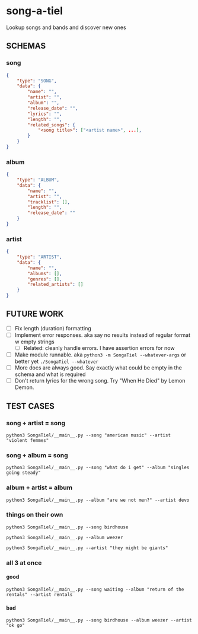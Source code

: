 # song-a-tiel
Lookup songs and bands and discover new ones


## SCHEMAS
### song
```JSON
{
    "type": "SONG",
    "data": {
        "name": "",
        "artist": "",
        "album": "",
        "release_date": "",
        "lyrics": "",
        "length": "",
        "related_songs": {
            "<song title>": ["<artist name>", ...],
        }
    }
}
```
### album
```JSON
{
    "type": "ALBUM",
    "data": {
        "name": "",
        "artist": "",
        "tracklist": [],
        "length": "",
        "release_date": ""
    }
}
```
### artist
```JSON
{
    "type": "ARTIST",
    "data": {
        "name": "",
        "albums": [],
        "genres": [],
        "related_artists": []
    }
}
```

## FUTURE WORK
- [ ] Fix length (duration) formatting
- [ ] Implement error responses. aka say no results instead of regular format w empty strings
    - [ ] Related: cleanly handle errors. I have assertion errors for now
- [ ] Make module runnable. aka `python3 -m SongaTiel --whatever-args` or better yet `./SongaTiel --whatever`
- [ ] More docs are always good. Say exactly what could be empty in the schema and what is required
- [ ] Don't return lyrics for the wrong song. Try "When He Died" by Lemon Demon.

## TEST CASES
### song + artist = song
`python3 SongaTiel/__main__.py --song "american music" --artist "violent femmes"`
### song + album = song
`python3 SongaTiel/__main__.py --song "what do i get" --album "singles going steady"`
### album + artist = album
`python3 SongaTiel/__main__.py --album "are we not men?" --artist devo`
### things on their own
`python3 SongaTiel/__main__.py --song birdhouse`

`python3 SongaTiel/__main__.py --album weezer`

`python3 SongaTiel/__main__.py --artist "they might be giants"`
### all 3 at once
#### good
`python3 SongaTiel/__main__.py --song waiting --album "return of the rentals" --artist rentals`
#### bad
`python3 SongaTiel/__main__.py --song birdhouse --album weezer --artist "ok go"`

